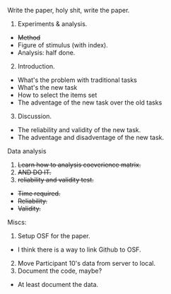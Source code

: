 Write the paper, holy shit, write the paper.

1. Experiments & analysis.
  - ~~Method~~
  - Figure of stimulus (with index).
  - Analysis: half done. 
2. Introduction.
  - What's the problem with traditional tasks
  - What's the new task
  - How to select the items set
  - The adventage of the new task over the old tasks
3. Discussion. 
  - The reliability and validity of the new task.
  - The adventage and disadventage of the new task.

Data analysis

1. ~~Learn how to analysis coeverience matrix.~~
2. ~~AND DO IT.~~
3. ~~reliability and validity test.~~
  - ~~Time required.~~
  - ~~Reliability.~~
  - ~~Validity.~~

Miscs:

1. Setup OSF for the paper.
  - I think there is a way to link Github to OSF.
2. Move Participant 10's data from server to local.
3. Document the code, maybe?
  - At least document the data.
